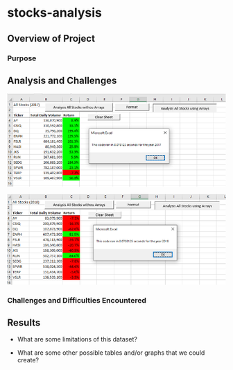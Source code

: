 # stocks-analysis
## Overview of Project

### Purpose


## Analysis and Challenges

![VBA_Challenge_2017](Resources/VBA_Challenge_2017.png)

![VBA_Challenge_2018](Resources/VBA_Challenge_2018.png)

### Challenges and Difficulties Encountered

## Results

- What are some limitations of this dataset?

- What are some other possible tables and/or graphs that we could create?
